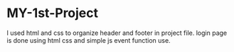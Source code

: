 # MY-1st-Project
I used html and css to organize header and footer in project file.
login page is done using html css and simple js event function use.
